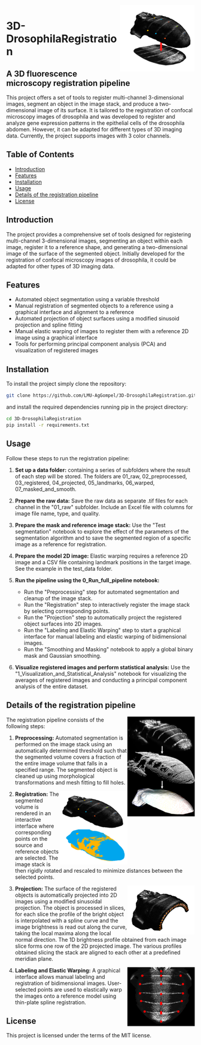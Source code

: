 <img src="doc/figures/logo.png" width="200" align="right"/>

# 3D-DrosophilaRegistration

## A 3D fluorescence microscopy registration pipeline

This project offers a set of tools to register multi-channel 3-dimensional images, segment an object in the image stack, and produce a two-dimensional image of its surface. It is tailored to the registration of confocal microscopy images of drosophila and was developed to register and analyze gene expression patterns in the epithelial cells of the drosophila abdomen. However, it can be adapted for different types of 3D imaging data. Currently, the project supports images with 3 color channels.

## Table of Contents
- [Introduction](#introduction)
- [Features](#features)
- [Installation](#installation)
- [Usage](#usage)
- [Details of the registration pipeline](#details)
- [License](#license)

## Introduction

The project provides a comprehensive set of tools designed for registering multi-channel 3-dimensional images, segmenting an object within each image, register it to a reference shape, and generating a two-dimensional image of the surface of the segmented object. 
Initially developed for the registration of confocal microscopy images of drosophila, it could be adapted for other types of 3D imaging data.

## Features

- Automated object segmentation using a variable threshold
- Manual registration of segmented objects to a reference using a graphical interface and alignment to a reference
- Automated projection of object surfaces using a modified sinusoid projection and spline fitting
- Manual elastic warping of images to register them with a reference 2D image using a graphical interface
- Tools for performing principal component analysis (PCA) and visualization of registered images

## Installation

To install the project simply clone the repository:

```bash
git clone https://github.com/LMU-AgGompel/3D-DrosophilaRegistration.git
```

and install the required dependencies running pip in the project directory:

```bash
cd 3D-DrosophilaRegistration
pip install -r requirements.txt
```
## Usage

Follow these steps to run the registration pipeline:

1. **Set up a data folder:** containing a series of subfolders where the result of each step will be stored. The folders are 01_raw, 02_preprocessed, 03_registered, 04_projected, 05_landmarks, 06_warped, 07_masked_and_smooth.

2. **Prepare the raw data:** Save the raw data as separate .tif files for each channel in the "01_raw" subfolder. Include an Excel file with columns for image file name, type, and quality.

3. **Prepare the mask and reference image stack:** Use the "Test segmentation" notebook to explore the effect of the parameters of the segmentation algorithm and to save the segmented region of a specific image as a reference for registration.

4. **Prepare the model 2D image:** Elastic warping requires a reference 2D image and a CSV file containing landmark positions in the target image. See the example in the test_data folder.

5. **Run the pipeline using the 0_Run_full_pipeline notebook:**
   - Run the "Preprocessing" step for automated segmentation and cleanup of the image stack.
   - Run the "Registration" step to interactively register the image stack by selecting corresponding points.
   - Run the "Projection" step to automatically project the registered object surfaces into 2D images.
   - Run the "Labeling and Elastic Warping" step to start a graphical interface for manual labeling and elastic warping of bidimensional images.
   - Run the "Smoothing and Masking" notebook to apply a global binary mask and Gaussian smoothing.

6. **Visualize registered images and perform statistical analysis:** Use the "1_Visualization_and_Statistical_Analysis" notebook for visualizing the averages of registered images and conducting a principal component analysis of the entire dataset.

## Details of the registration pipeline

<img src="doc/figures/3d_segmentation.png" width="180" align="right"/>
The registration pipeline consists of the following steps:

1. **Preprocessing:** Automated segmentation is performed on the image stack using an automatically determined threshold such that the segmented volume covers a fraction of the entire image volume that falls in a specified range. The segmented object is cleaned up using morphological transformations and mesh fitting to fill holes.

2. **Registration:**  <img src="doc/figures/3d_registration.png" width="180" align="right"/> The segmented volume is rendered in an interactive interface where corresponding points on the source and reference objects are selected. The image stack is then rigidly rotated and rescaled to minimize distances between the selected points.


3. **Projection:**  <img src="doc/figures/projection.png" width="180" align="right"/> The surface of the registered objects is automatically projected into 2D images using a modified sinusoidal projection. The object is processed in slices, for each slice the profile of the bright object is interpolated with a spline curve and the image brightness is read out along the curve, taking the local maxima along the local normal direction. The 1D brightness profile obtained from each image slice forms one row of the 2D projected image. The various profiles obtained slicing the stack are aligned to each other at a predefined meridian plane.

4. **Labeling and Elastic Warping:** <img src="doc/figures/landmarks.png" width="180" align="right"/> A graphical interface allows manual labeling and registration of bidimensional images. User-selected points are used to elastically warp the images onto a reference model using thin-plate spline registration.

## License
This project is licensed under the terms of the MIT license.

